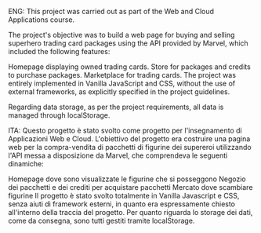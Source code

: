ENG: This project was carried out as part of the Web and Cloud Applications course.

The project's objective was to build a web page for buying and selling superhero trading card packages using the API provided by Marvel, which included the following features:

Homepage displaying owned trading cards.
Store for packages and credits to purchase packages.
Marketplace for trading cards.
The project was entirely implemented in Vanilla JavaScript and CSS, without the use of external frameworks, as explicitly specified in the project guidelines.

Regarding data storage, as per the project requirements, all data is managed through localStorage.

ITA: Questo progetto è stato svolto come progetto per l'insegnamento di Applicazioni Web e Cloud. L'obiettivo del progetto era costruire una pagina web per la compra-vendita di pacchetti di figurine dei supereroi utilizzando l'API messa a disposizione da Marvel, che comprendeva le seguenti dinamiche:

Homepage dove sono visualizzate le figurine che si posseggono
Negozio dei pacchetti e dei crediti per acquistare pacchetti
Mercato dove scambiare figurine
Il progetto è stato svolto totalmente in Vanilla Javascript e CSS, senza aiuti di framework esterni, in quanto era espressamente chiesto all'interno della traccia del progetto. Per quanto riguarda lo storage dei dati, come da consegna, sono tutti gestiti tramite localStorage.
